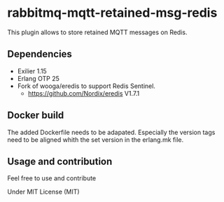 # rabbitmq-mqtt-retained-msg-redis

This plugin allows to store retained MQTT messages on Redis.

## Dependencies
- Exilier 1.15
- Erlang OTP 25
- Fork of wooga/eredis to support Redis Sentinel.
  - https://github.com/Nordix/eredis V1.7.1


## Docker build
The added Dockerfile needs to be adapated. Especially the version tags need to be aligned whith the set version in the erlang.mk file.

## Usage and contribution
Feel free to use and contribute

Under MIT License (MIT)